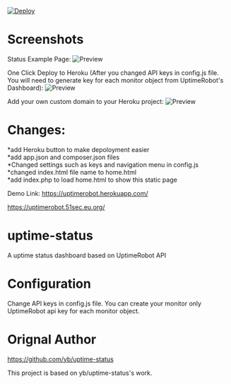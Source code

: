 [![Deploy](https://www.herokucdn.com/deploy/button.svg)](https://dashboard.heroku.com/new?template=https://github.com/51sec/uptime-status/master)
# Screenshots
Status Example Page:
![Preview](https://photos.51sec.org/file/test1-51sec/2021/10/chrome_1jzHeKQfnM.png)

One Click Deploy to Heroku (After you changed API keys in config.js file. You will need to generate key for each monitor object from UptimeRobot's Dashboard):
![Preview](https://photos.51sec.org/file/test1-51sec/2021/10/chrome_QDkYJo1TRN.png)

Add your own custom domain to your Heroku project:
![Preview](https://photos.51sec.org/file/test1-51sec/2021/10/chrome_SLaryDkWm5.png)

# Changes:
*add Heroku button to make depoloyment easier\
*add app.json and composer.json files\
*Changed settings such as keys and navigation menu in config.js\
*changed index.html file name to home.html\
*add index.php to load home.html to show this static page


Demo Link: 
https://uptimerobot.herokuapp.com/

https://uptimerobot.51sec.eu.org/


# uptime-status
 A uptime status dashboard based on UptimeRobot API
 
# Configuration

Change API keys in config.js file. You can create your monitor only UptimeRobot api key for each monitor object.

# Orignal Author
https://github.com/yb/uptime-status

This project is based on yb/uptime-status's work. 


